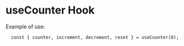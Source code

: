 # useCounter Hook

Example of use:

```
  const { counter, increment, decrement, reset } = useCounter(0);
```